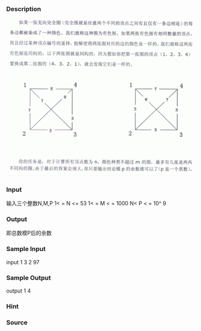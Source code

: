 
### Description
![](/images/1815.jpg)

### Input
输入三个整数N,M,P
1< = N <= 53
1< = M < = 1000
N< P   < = 10^ 9


### Output
即总数模P后的余数

### Sample Input
input 1
3 2 97

### Sample Output
output 1
4

### Hint

### Source
